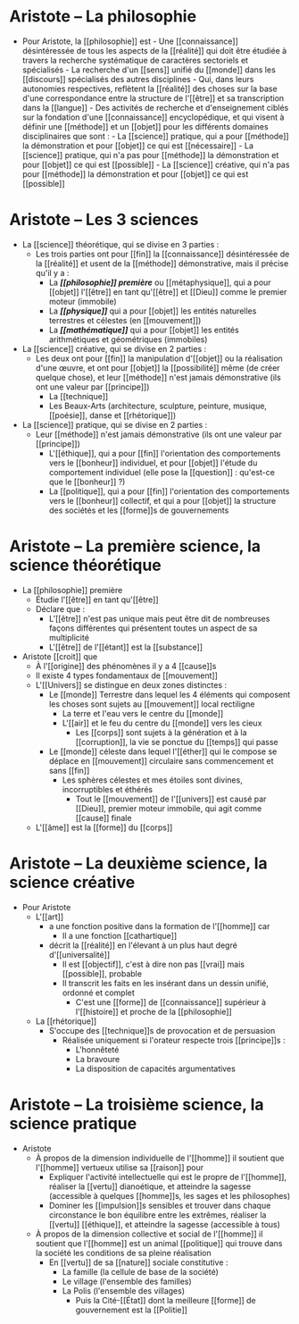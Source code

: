 # Aristote – La philosophie
- Pour Aristote, la [[philosophie]] est
	  - Une [[connaissance]] désintéressée de tous les aspects de la [[réalité]] qui doit être étudiée à travers la recherche systématique de caractères sectoriels et spécialisés
	  - La recherche d'un [[sens]] unifié du [[monde]] dans les [[discours]] spécialisés des autres disciplines
	    - Qui, dans leurs autonomies respectives, reflètent la [[réalité]] des choses sur la base d'une correspondance entre la structure de l'[[être]] et sa transcription dans la [[langue]]
	  - Des activités de recherche et d'enseignement ciblés sur la fondation d'une [[connaissance]] encyclopédique, et qui visent à définir une [[méthode]] et un [[objet]] pour les différents domaines disciplinaires que sont :
	    - La [[science]] pratique, qui a pour [[méthode]] la démonstration et pour [[objet]] ce qui est [[nécessaire]]
	    - La [[science]] pratique, qui n'a pas pour [[méthode]] la démonstration et pour [[objet]] ce qui est [[possible]]
	    - La [[science]] créative, qui n'a pas pour [[méthode]] la démonstration et pour [[objet]] ce qui est [[possible]]
# Aristote – Les 3 sciences
   - La [[science]] théorétique, qui se divise en 3 parties :
     - Les trois parties ont pour [[fin]] la [[connaissance]] désintéressée de la [[réalité]] et usent de la [[méthode]] démonstrative, mais il précise qu'il y a :
       - La ***[[philosophie]] première*** ou [[métaphysique]], qui a pour [[objet]] l'[[être]] en tant qu'[[être]] et [[Dieu]] comme le premier moteur (immobile)
       - La ***[[physique]]*** qui a pour [[objet]] les entités naturelles terrestres et célestes (en [[mouvement]])
       - La ***[[mathématique]]*** qui a pour [[objet]] les entités arithmétiques et géométriques (immobiles)
   - La [[science]] créative, qui se divise en 2 parties :
     - Les deux ont pour [[fin]] la manipulation d'[[objet]] ou la réalisation d'une œuvre, et ont pour [[objet]] la [[possibilité]] même (de créer quelque chose), et leur [[méthode]] n'est jamais démonstrative (ils ont une valeur par [[principe]])
       - La [[technique]]
       - Les Beaux-Arts (architecture, sculpture, peinture, musique, [[poésie]], danse et [[rhétorique]])
   - La [[science]] pratique, qui se divise en 2 parties :
     - Leur [[méthode]] n'est jamais démonstrative (ils ont une valeur par [[principe]])
       - L'[[éthique]], qui a pour [[fin]] l'orientation des comportements vers le [[bonheur]] individuel, et pour [[objet]] l'étude du comportement individuel (elle pose la [[question]] : qu'est-ce que le [[bonheur]] ?)
       - La [[politique]], qui a pour [[fin]] l'orientation des comportements vers le [[bonheur]] collectif, et qui a pour [[objet]] la structure des sociétés et les [[forme]]s de gouvernements


# Aristote – La première science, la science théorétique
- La [[philosophie]] première
  - Étudie l'[[être]] en tant qu'[[être]]
  - Déclare que :
    - L’[[être]] n'est pas unique mais peut être dit de nombreuses façons différentes qui présentent toutes un aspect de sa multiplicité
    - L'[[être]] de l'[[étant]] est la [[substance]]
- Aristote [[croit]] que
  - À l'[[origine]] des phénomènes il y a 4 [[cause]]s
  - Il existe 4 types fondamentaux de [[mouvement]]
  - L'[[Univers]] se distingue en deux zones distinctes :
    - Le [[monde]] Terrestre dans lequel les 4 éléments qui composent les choses sont sujets au [[mouvement]] local rectiligne
      - La terre et l'eau vers le centre du [[monde]]
      - L'[[air]] et le feu du centre du [[monde]] vers les cieux
        - Les [[corps]] sont sujets à la génération et à la [[corruption]], la vie se ponctue du [[temps]] qui passe
    - Le [[monde]] céleste dans lequel l'[[éther]] qui le compose se déplace en [[mouvement]] circulaire sans commencement et sans [[fin]]
        - Les sphères célestes et mes étoiles sont divines, incorruptibles et éthérés
          - Tout le [[mouvement]] de l'[[univers]] est causé par [[Dieu]], premier moteur immobile, qui agit comme [[cause]] finale
  - L'[[âme]] est la [[forme]] du [[corps]]
# Aristote – La deuxième science, la science créative
- Pour Aristote
  - L'[[art]]
    - a une fonction positive dans la formation de l'[[homme]] car
      - Il a une fonction [[cathartique]]
    - décrit la [[réalité]] en l'élevant à un plus haut degré d'[[universalité]]
	  - Il est [[objectif]], c'est à dire non pas [[vrai]] mais [[possible]], probable
	  - Il transcrit les faits en les insérant dans un dessin unifié, ordonné et complet
	    - C'est une [[forme]] de [[connaissance]] supérieur à l'[[histoire]] et proche de la [[philosophie]]
  - La [[rhétorique]]
    - S'occupe des [[technique]]s de provocation et de persuasion
	  - Réalisée uniquement si l'orateur respecte trois [[principe]]s :
	    - L'honnêteté
	    - La bravoure
	    - La disposition de capacités argumentatives


# Aristote – La troisième science, la science pratique

- Aristote
  - À propos de la dimension individuelle de l'[[homme]] il soutient que l'[[homme]] vertueux utilise sa [[raison]] pour
    - Expliquer l'activité intellectuelle qui est le propre de l'[[homme]], réaliser la [[vertu]] dianoétique, et atteindre la sagesse (accessible à quelques [[homme]]s, les sages et les philosophes)
    - Dominer les [[impulsion]]s sensibles et trouver dans chaque circonstance le bon équilibre entre les extrêmes, réaliser la [[vertu]] [[éthique]], et atteindre la sagesse (accessible à tous)
  - À propos de la dimension collective et social de l'[[homme]] il soutient que l'[[homme]] est un animal [[politique]] qui trouve dans la société les conditions de sa pleine réalisation
    - En [[vertu]] de sa [[nature]] sociale constitutive :
	  - La famille (la cellule de base de la société)
	  - Le village (l'ensemble des familles)
	  - La Polis (l'ensemble des villages)
	    - Puis la Cité-[[État]] dont la meilleure [[forme]] de gouvernement est la [[Politie]]
